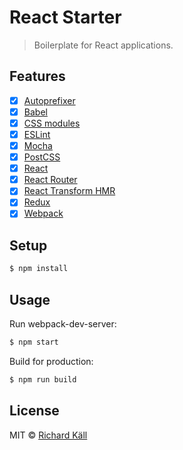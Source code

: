 # React Starter

> Boilerplate for React applications.

## Features

- [x] [Autoprefixer](https://github.com/postcss/autoprefixer)
- [x] [Babel](https://babeljs.io/)
- [x] [CSS modules](https://github.com/css-modules/css-modules)
- [x] [ESLint](http://eslint.org/)
- [x] [Mocha](https://mochajs.org/)
- [x] [PostCSS](https://github.com/postcss/postcss)
- [x] [React](http://facebook.github.io/react/)
- [x] [React Router](https://github.com/reactjs/react-router)
- [x] [React Transform HMR](https://github.com/gaearon/react-transform-hmr)
- [x] [Redux](http://redux.js.org/)
- [x] [Webpack](https://webpack.github.io)

## Setup

```bash
$ npm install
```

## Usage

Run webpack-dev-server:

```bash
$ npm start
```

Build for production:

```bash
$ npm run build
```

## License

MIT © [Richard Käll](https://richardkall.se)
